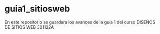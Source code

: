 # guia1_sitiosweb
En este repositorio se guardara los avances de la guia 1 del curso DISEÑOS DE SITIOS WEB 301122A
